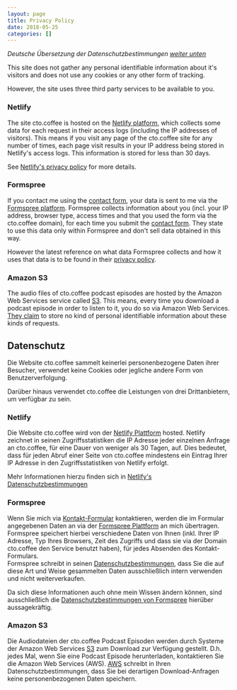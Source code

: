 ```yaml
---
layout: page
title: Privacy Policy
date: 2018-05-25
categories: []
---
```


_Deutsche Übersetzung der Datenschutzbestimmungen [weiter unten](#german)_

This site does not gather any personal identifiable information about it's visitors and does not use any cookies or any
other form of tracking.

However, the site uses three third party services to be available to you.

### Netlify

The site cto.coffee is hosted on the [Netlify platform][netlify], which collects some data for each request in their
access logs (including the IP addresses of visitors). This means if you visit any page of the cto.coffee site for any
number of times, each page visit results in your IP address being stored in Netlify's access logs. This information is
stored for less than 30 days.

See [Netlify's privacy policy][netlify-gdpr] for more details.


### Formspree

If you contact me using the [contact form](/contact), your data is sent to me via the [Formspree platform][formspree].
Formspree collects information about you (incl. your IP address, browser type, access times and that you used the form
via the cto.coffee domain), for each time you submit the [contact form](/contact).
They state to use this data only within Formspree and don't sell data obtained in this way.

However the latest reference on what data Formspree collects and how it uses that data is to be found in their [privacy
policy][formspree-privacy].


### Amazon S3

The audio files of cto.coffee podcast episodes are hosted by the Amazon Web Services service called [S3][aws-s3]. This
means, every time you download a podcast episode in order to listen to it, you do so via Amazon Web Services. [They
claim][aws-privacy] to store no kind of personal identifiable information about these kinds of requests.


<a name="german"></a>

## Datenschutz

Die Website cto.coffee sammelt keinerlei personenbezogene Daten ihrer Besucher, verwendet keine Cookies oder jegliche
andere Form von Benutzerverfolgung.

Darüber hinaus verwendet cto.coffee die Leistungen von drei Drittanbietern, um verfügbar zu sein.

### Netlify

Die Website cto.coffee wird von der [Netlify Plattform][netlify] hosted. Netlify zeichnet in seinen Zugriffsstatistiken
die IP Adresse jeder einzelnen Anfrage an cto.coffee, für eine Dauer von weniger als 30 Tagen, auf. Dies bedeutet, dass
für jeden Abruf einer Seite von cto.coffee mindestens ein Eintrag Ihrer IP Adresse in den Zugriffsstatistiken von
Netlify erfolgt.

Mehr Informationen hierzu finden sich in [Netlify's Datenschutzbestimmungen][netlify-gdpr]


### Formspree

Wenn Sie mich via [Kontakt-Formular](/contact) kontaktieren, werden die im Formular angegebenen Daten an via der
[Formspree Plattform][formspree] an mich übertragen. Formspree speichert hierbei verschiedene Daten von Ihnen (inkl.
Ihrer IP Adresse, Typ Ihres Browsers, Zeit des Zugriffs und dass sie via der Domain cto.coffee den Service benutzt
haben), für jedes Absenden des Kontakt-Formulars.  
Formspree schreibt in seinen [Datenschutzbestimmungen][formspree-privacy], dass Sie die auf diese Art und
Weise gesammelten Daten ausschließlich intern verwenden und nicht weiterverkaufen.

Da sich diese Informationen auch ohne mein Wissen ändern können, sind ausschließlich die [Datenschutzbestimmungen von
Formspree][formspree-privacy] hierüber aussagekräftig.


### Amazon S3

Die Audiodateien der cto.coffee Podcast Episoden werden durch Systeme der Amazon Web Services [S3][aws-s3] zum Download
zur Verfügung gestellt. D.h. jedes Mal, wenn Sie eine Podcast Episode herunterladen, kontaktieren Sie die Amazon Web
Services (AWS). [AWS][aws-privacy] schreibt in Ihren Datenschutzbestimmungen, dass Sie bei derartigen Download-Anfragen
keine personenbezogenen Daten speichern.


[netlify]: https://www.netlify.com/
[netlify-gdpr]: https://www.netlify.com/gdpr/
[formspree]: http://formspree.io/
[formspree-privacy]: http://docs.formspree.io/files/privacy.pdf
[aws-s3]: https://aws.amazon.com/de/s3/
[aws-privacy]: https://aws.amazon.com/de/compliance/data-privacy-faq/
